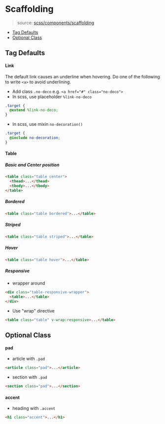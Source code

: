 # Scaffolding
> source: [scss/components/scaffolding](../src/scss/components/_scaffolding.scss)

- [Tag Defaults](#tag-defaults)
- [Optional Class](#optional-class)


## Tag Defaults
#### Link
The default link causes an underline when hovering. Do one of the following to write `<a>` to avoid underlining.
- Add class `.no-deco` e.g. `<a href="#" class="no-deco">`
- In scss, use placeholder `%link-no-deco`
```scss
.target {
  @extend %link-no-deco;
}
```
- In scss, use mixin `no-decoration()`
```scss
.target {
  @include no-decoration;
}
```

#### Table
##### Basic and Center position
```html
<table class="table center">
  <thead>...</thead>
  <tbody>...</tbody>
</table>
```

##### Bordered
```html
<table class="table bordered">...</table>
```

##### Striped
```html
<table class="table striped">...</table>
```

##### Hover
```html
<table class="table hover">...</table>
```

##### Responsive
- wrapper around
```html
<div class="table-responsive-wrapper">
  <table>...</table>
</div>
```
- Use "wrap" directive
```html
<table class="table" v-wrap:responsive>...</table>
```

## Optional Class
#### pad
- article with `.pad`
```html
<article class="pad">...</article>
```
- section with `.pad`
```html
<section class="pad">...</section>
```

#### accent
- heading with `.accent`
```html
<h1 class="accent">...</h1>
```
